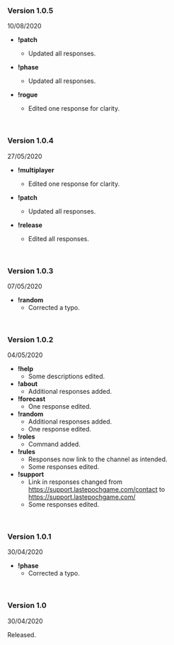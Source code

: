 ### Version 1.0.5
10/08/2020
  
* **!patch**
  * Updated all responses.
  
* **!phase**
  * Updated all responses.
  
* **!rogue**
  * Edited one response for clarity.

&nbsp;
### Version 1.0.4
27/05/2020

* **!multiplayer**
  * Edited one response for clarity.
  
* **!patch**
  * Updated all responses.
  
* **!release**
  * Edited all responses.

&nbsp;
### Version 1.0.3
07/05/2020

* **!random**
  * Corrected a typo.

&nbsp;
### Version 1.0.2
04/05/2020

* **!help**
  * Some descriptions edited.
* **!about**
  * Additional responses added.
* **!forecast**
  * One response edited.
* **!random**
  * Additional responses added.
  * One response edited.
* **!roles**
  * Command added.
* **!rules**
  * Responses now link to the channel as intended.
  * Some responses edited.
* **!support**
  * Link in responses changed from https://support.lastepochgame.com/contact to https://support.lastepochgame.com/
  * Some responses edited.

&nbsp;
### Version 1.0.1
30/04/2020

* **!phase**
  * Corrected a typo.

&nbsp;
### Version 1.0
30/04/2020

Released.
